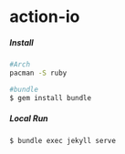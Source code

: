 # action-io

##### Install

```bash
#Arch
pacman -S ruby

#bundle
$ gem install bundle
```



##### Local Run

```bash
$ bundle exec jekyll serve
```